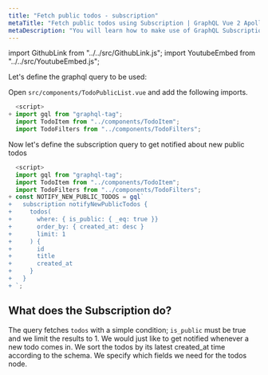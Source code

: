 ```yaml
---
title: "Fetch public todos - subscription"
metaTitle: "Fetch public todos using Subscription | GraphQL Vue 2 Apollo Tutorial"
metaDescription: "You will learn how to make use of GraphQL Subscriptions to get notified whenever a new todo comes in Vue app"
---
```


import GithubLink from "../../src/GithubLink.js";
import YoutubeEmbed from "../../src/YoutubeEmbed.js";

<YoutubeEmbed link="https://www.youtube.com/embed/ooy-5LzrvxM" />

Let's define the graphql query to be used:

Open `src/components/TodoPublicList.vue` and add the following imports.

<GithubLink link="https://github.com/hasura/learn-graphql/blob/master/tutorials/frontend/vue-apollo/app-final/src/components/TodoPublicList.vue" text="src/components/TodoPublicList.vue" />

```javascript
  <script>
+ import gql from "graphql-tag";
  import TodoItem from "../components/TodoItem";
  import TodoFilters from "../components/TodoFilters";
```

Now let's define the subscription query to get notified about new public todos

```javascript
  <script>
  import gql from "graphql-tag";
  import TodoItem from "../components/TodoItem";
  import TodoFilters from "../components/TodoFilters";
+ const NOTIFY_NEW_PUBLIC_TODOS = gql`
+   subscription notifyNewPublicTodos {
+     todos(
+       where: { is_public: { _eq: true }} 
+       order_by: { created_at: desc }
+       limit: 1
+     ) {
+       id
+       title
+       created_at
+     }
+   }
+ `;
```

What does the Subscription do?
------------------------------

The query fetches `todos` with a simple condition; `is_public` must be true and we limit the results to 1. We would just like to get notified whenever a new todo comes in.
We sort the todos by its latest created_at time according to the schema. We specify which fields we need for the todos node.

